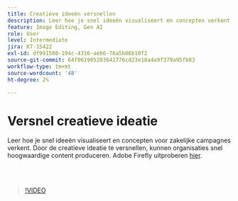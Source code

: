 ```yaml
---
title: Creatieve ideeën versnellen
description: Leer hoe je snel ideeën visualiseert en concepten verkent voor zakelijke campagnes
feature: Image Editing, Gen AI
role: User
level: Intermediate
jira: KT-15422
exl-id: df991508-194c-4316-aeb6-76a5b06b10f2
source-git-commit: 64f061905203642776cd23e18a4a9f379a95fb83
workflow-type: tm+mt
source-wordcount: '48'
ht-degree: 2%

---
```


# Versnel creatieve ideatie

Leer hoe je snel ideeën visualiseert en concepten voor zakelijke campagnes verkent. Door de creatieve ideatie te versnellen, kunnen organisaties snel hoogwaardige content produceren. Adobe Firefly uitproberen [hier](https://firefly.adobe.com/).

<br> 

>[!VIDEO](https://video.tv.adobe.com/v/3452520?quality=12&learn=on&hidetitle=true&captions=dut)
